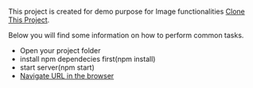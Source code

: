 This project is created for demo purpose for Image functionalities [Clone This Project](https://github.com/Wishvanath/ReactImageZoom.git).

Below you will find some information on how to perform common tasks.<br>
- Open your project folder
- install npm dependecies first(npm install)
- start server(npm start)
- [Navigate URL in the browser](http://localhost:3000/)
